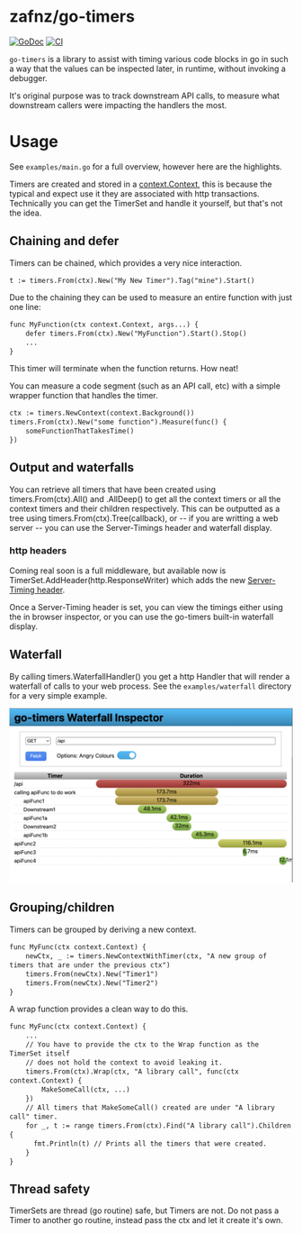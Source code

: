 # zafnz/go-timers
[![GoDoc](https://godoc.org/github.com/zafnz/go-timers?status.svg)](https://godoc.org/github.com/zafnz/go-timers)
[![CI](https://github.com/zafnz/go-timers/actions/workflows/main.yml/badge.svg)](https://github.com/zafnz/go-timers/actions/workflows/main.yml)

`go-timers` is a library to assist with timing various code blocks in go in such a way that the values can be 
inspected later, in runtime, without invoking a debugger.

It's original purpose was to track downstream API calls, to measure 
what downstream callers were impacting the handlers the most. 

# Usage

See `examples/main.go` for a full overview, however here are the highlights.

Timers are created and stored in a [context.Context](https://pkg.go.dev/context), this is because the typical
and expect use it they are associated with http transactions. Technically you can get the TimerSet and handle
it yourself, but that's not the idea. 

## Chaining and defer
Timers can be chained, which provides a very nice interaction.
```
t := timers.From(ctx).New("My New Timer").Tag("mine").Start()
```
Due to the chaining they can be used to measure an entire function with just one line:
```
func MyFunction(ctx context.Context, args...) {
    defer timers.From(ctx).New("MyFunction").Start().Stop()
    ...
}
```
This timer will terminate when the function returns. How neat!

You can measure a code segment (such as an API call, etc) with a simple wrapper function that handles the
timer.
```
ctx := timers.NewContext(context.Background())
timers.From(ctx).New("some function").Measure(func() {
    someFunctionThatTakesTime()
})
```

## Output and waterfalls
You can retrieve all timers that have been created using timers.From(ctx).All() and .AllDeep() to get
all the context timers or all the context timers and their children respectively. This can be outputted
as a tree using timers.From(ctx).Tree(callback), or -- if you are writting a web server -- you can use
the Server-Timings header and waterfall display.

### http headers
Coming real soon is a full middleware, but available now is TimerSet.AddHeader(http.ResponseWriter) which
adds the new [Server-Timing header](https://developer.mozilla.org/en-US/docs/Web/HTTP/Headers/Server-Timing).

Once a Server-Timing header is set, you can view the timings either using the in browser inspector, or you
can use the go-timers built-in waterfall display.

## Waterfall
By calling timers.WaterfallHandler() you get a http Handler that will render a waterfall of calls to your
web process. See the `examples/waterfall` directory for a very simple example. 

![WaterfallExample](https://raw.githubusercontent.com/zafnz/go-timers/main/waterfall.png)

## Grouping/children
Timers can be grouped by deriving a new context.
```
func MyFunc(ctx context.Context) {
    newCtx, _ := timers.NewContextWithTimer(ctx, "A new group of timers that are under the previous ctx")  
    timers.From(newCtx).New("Timer1")
    timers.From(newCtx).New("Timer2")
}
```

A wrap function provides a clean way to do this. 
```
func MyFunc(ctx context.Context) {
    ...
    // You have to provide the ctx to the Wrap function as the TimerSet itself
    // does not hold the context to avoid leaking it. 
    timers.From(ctx).Wrap(ctx, "A library call", func(ctx context.Context) {
        MakeSomeCall(ctx, ...)
    })
    // All timers that MakeSomeCall() created are under "A library call" timer. 
    for _, t := range timers.From(ctx).Find("A library call").Children {
      fmt.Println(t) // Prints all the timers that were created.
    }
}
```
 
## Thread safety

TimerSets are thread (go routine) safe, but Timers are not. Do not pass a Timer to another go routine, instead
pass the ctx and let it create it's own. 

